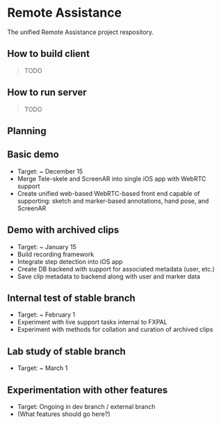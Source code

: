 Remote Assistance
=================

The unified Remote Assistance project respository.


How to build client
-------------------

> TODO

How to run server
-----------------

> TODO

Planning
-----------------

## Basic demo
* Target: ~ December 15
* Merge Tele-skele and ScreenAR into single iOS app with WebRTC support
* Create unified web-based WebRTC-based front end capable of supporting: sketch and marker-based annotations, hand pose, and ScreenAR

## Demo with archived clips
* Target: ~ January 15
* Build recording framework
* Integrate step detection into iOS app
* Create DB backend with support for associated metadata (user, etc.)
* Save clip metadata to backend along with user and marker data

## Internal test of stable branch
* Target: ~ February 1
* Experiment with live support tasks internal to FXPAL
* Experiment with methods for collation and curation of archived clips

## Lab study of stable branch
* Target: ~ March 1

## Experimentation with other features
* Target: Ongoing in dev branch / external branch
* (What features should go here?)
